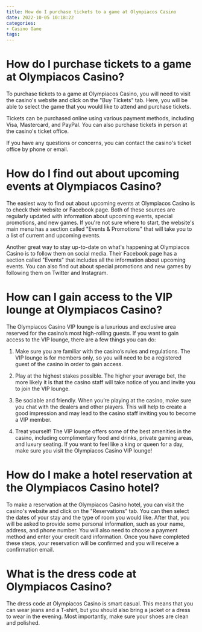 ```yaml
---
title: How do I purchase tickets to a game at Olympiacos Casino
date: 2022-10-05 10:18:22
categories:
- Casino Game
tags:
---
```



#  How do I purchase tickets to a game at Olympiacos Casino?

To purchase tickets to a game at Olympiacos Casino, you will need to visit the casino's website and click on the "Buy Tickets" tab. Here, you will be able to select the game that you would like to attend and purchase tickets.

Tickets can be purchased online using various payment methods, including Visa, Mastercard, and PayPal. You can also purchase tickets in person at the casino's ticket office.

If you have any questions or concerns, you can contact the casino's ticket office by phone or email.

#  How do I find out about upcoming events at Olympiacos Casino?

The easiest way to find out about upcoming events at Olympiacos Casino is to check their website or Facebook page. Both of these sources are regularly updated with information about upcoming events, special promotions, and new games. If you're not sure where to start, the website's main menu has a section called "Events & Promotions" that will take you to a list of current and upcoming events.

Another great way to stay up-to-date on what's happening at Olympiacos Casino is to follow them on social media. Their Facebook page has a section called "Events" that includes all the information about upcoming events. You can also find out about special promotions and new games by following them on Twitter and Instagram.

#  How can I gain access to the VIP lounge at Olympiacos Casino?

The Olympiacos Casino VIP lounge is a luxurious and exclusive area reserved for the casino’s most high-rolling guests. If you want to gain access to the VIP lounge, there are a few things you can do:

1. Make sure you are familiar with the casino’s rules and regulations. The VIP lounge is for members only, so you will need to be a registered guest of the casino in order to gain access.

2. Play at the highest stakes possible. The higher your average bet, the more likely it is that the casino staff will take notice of you and invite you to join the VIP lounge.

3. Be sociable and friendly. When you’re playing at the casino, make sure you chat with the dealers and other players. This will help to create a good impression and may lead to the casino staff inviting you to become a VIP member.

4. Treat yourself! The VIP lounge offers some of the best amenities in the casino, including complimentary food and drinks, private gaming areas, and luxury seating. If you want to feel like a king or queen for a day, make sure you visit the Olympiacos Casino VIP lounge!

#  How do I make a hotel reservation at the Olympiacos Casino hotel?

To make a reservation at the Olympiacos Casino hotel, you can visit the casino's website and click on the "Reservations" tab. You can then select the dates of your stay and the type of room you would like. After that, you will be asked to provide some personal information, such as your name, address, and phone number. You will also need to choose a payment method and enter your credit card information. Once you have completed these steps, your reservation will be confirmed and you will receive a confirmation email.

#  What is the dress code at Olympiacos Casino?

The dress code at Olympiacos Casino is smart casual. This means that you can wear jeans and a T-shirt, but you should also bring a jacket or a dress to wear in the evening. Most importantly, make sure your shoes are clean and polished.